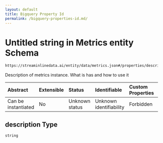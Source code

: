 ```yaml
---
layout: default
title: Bigquery Property Id
permalink: /bigquery-properties-id.md/
---
```

# Untitled string in Metrics entity Schema

```txt
https://streaminlinedata.ai/entity/data/metrics.json#/properties/description
```

Description of metrics instance. What is has and how to use it

| Abstract            | Extensible | Status         | Identifiable            | Custom Properties | Additional Properties | Access Restrictions | Defined In                                                       |
| :------------------ | :--------- | :------------- | :---------------------- | :---------------- | :-------------------- | :------------------ | :--------------------------------------------------------------- |
| Can be instantiated | No         | Unknown status | Unknown identifiability | Forbidden         | Allowed               | none                | [metrics.json*](metrics.md "open original schema") |

## description Type

`string`
